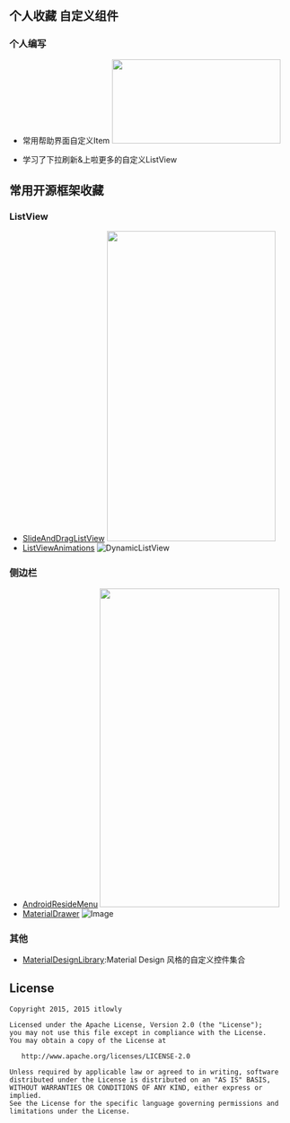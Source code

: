 ## 个人收藏 自定义组件

### 个人编写 

* 常用帮助界面自定义Item
	<img width="300" height="150" src="https://raw.githubusercontent.com/lowly360/Custom-control/master/jgp%26gif/own_help_item.jpg" />

* 学习了下拉刷新&上啦更多的自定义ListView

## 常用开源框架收藏

### ListView

* [SlideAndDragListView](https://github.com/yydcdut/SlideAndDragListView)
	<img width="300" height="553" src="https://raw.githubusercontent.com/yydcdut/SlideAndDragListView/master/gif/v1.1.gif" />
* [ListViewAnimations](https://github.com/nhaarman/ListViewAnimations)
   ![](https://raw.githubusercontent.com/nhaarman/ListViewAnimations/gh-pages/images/dynamiclistview.gif "DynamicListView")

### 侧边栏
* [AndroidResideMenu](https://github.com/SpecialCyCi/AndroidResideMenu)
     <img src="https://raw.githubusercontent.com/SpecialCyCi/AndroidResideMenu/master/2.gif" width="320" height="568" />
* [MaterialDrawer](https://github.com/mikepenz/MaterialDrawer)
     ![Image](https://raw.githubusercontent.com/mikepenz/MaterialDrawer/develop/DEV/github/screenshots1.jpg)

### 其他
* [MaterialDesignLibrary](https://github.com/navasmdc/MaterialDesignLibrary):Material Design 风格的自定义控件集合

## License

    Copyright 2015, 2015 itlowly

    Licensed under the Apache License, Version 2.0 (the "License");
    you may not use this file except in compliance with the License.
    You may obtain a copy of the License at

       http://www.apache.org/licenses/LICENSE-2.0

    Unless required by applicable law or agreed to in writing, software
    distributed under the License is distributed on an "AS IS" BASIS,
    WITHOUT WARRANTIES OR CONDITIONS OF ANY KIND, either express or implied.
    See the License for the specific language governing permissions and
    limitations under the License.